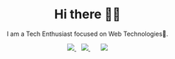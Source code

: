 <h1 align='center'>Hi there 👋🏾</h1>

<p align='center'>I am a Tech Enthusiast focused on Web Technologies💙. </p>

<p align='center'>
<a href="https://twitter.com/akoji_f">
  <img src="https://img.shields.io/badge/twitter-%231DA1F2.svg?&style=for-the-badge&logo=twitter&logoColor=white" />
</a>&nbsp;&nbsp;
<a href="https://www.linkedin.com/in/akojif/">
  <img src="https://img.shields.io/badge/linkedin-%230077B5.svg?&style=for-the-badge&logo=linkedin&logoColor=white" />
</a>&nbsp;&nbsp;
</a>&nbsp;&nbsp;
<a href="mailto:akfrendo@gmail.com">
  <img src="https://img.shields.io/badge/email me-%23D14836.svg?&style=for-the-badge&logo=gmail&logoColor=white" />
  </p>
